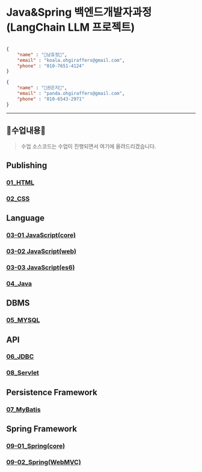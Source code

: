 # Java&Spring 백엔드개발자과정(LangChain LLM 프로젝트)

```json

{
    "name" : "🐨남효정🐨",
    "email" : "koala.ohgiraffers@gmail.com",
    "phone" : "010-7651-4124"
}

{
    "name" : "🐼권은지🐼",
    "email" : "panda.ohgiraffers@gmail.com",
    "phone" : "010-6543-2971"
}
```
---
## 📖수업내용📖
> 수업 소스코드는 수업이 진행되면서 여기에 올려드리겠습니다.
## Publishing
### [01_HTML](https://github.com/20250414-songpa/01_html)
### [02_CSS](https://github.com/20250414-songpa/02_css)

## Language
### [03-01 JavaScript(core)](https://github.com/20250414-songpa/03-01_javascript_core)
### [03-02 JavaScript(web)](https://github.com/20250414-songpa/03-02_javascript_web)
### [03-03 JavaScript(es6)](https://github.com/20250414-songpa/03-03_javascript_es6) 
### [04_Java](https://github.com/20250414-songpa/04_java)

## DBMS
### [05_MYSQL](https://github.com/20250414-songpa/05_mysql)

## API
### [06_JDBC](https://github.com/20250414-songpa/06_jdbc)
### [08_Servlet](https://github.com/20250414-songpa/08_servlet)

## Persistence Framework
### [07_MyBatis](https://github.com/20250414-songpa/07_mybatis)

## Spring Framework
### [09-01_Spring(core)](https://github.com/20250414-songpa/09-01_spring_core)
### [09-02_Spring(WebMVC)](https://github.com/20250414-songpa/09-02_spring_webmvc)
